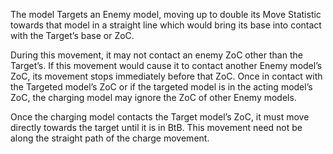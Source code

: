 The model Targets an Enemy model, moving up to double its Move Statistic towards that model in a straight line which would bring its base into contact with the Target’s base or ZoC.

During this movement, it may not contact an enemy ZoC other than the Target’s.
If this movement would cause it to contact another Enemy model’s ZoC, its movement stops immediately before that ZoC.
Once in contact with the Targeted model’s ZoC or if the targeted model is in the acting model’s ZoC, the charging model may ignore the ZoC of other Enemy models.

Once the charging model contacts the Target model’s ZoC, it must move directly towards the target until it is in BtB.
This movement need not be along the straight path of the charge movement.